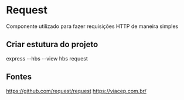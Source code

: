 # Request
Componente utilizado para fazer requisições HTTP de maneira simples

## Criar estutura do projeto
express --hbs --view hbs request

## Fontes
https://github.com/request/request
https://viacep.com.br/